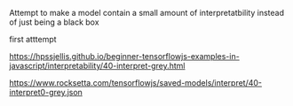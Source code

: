 

Attempt to make a model contain a small amount of interpretatbility instead of just being a black box


first atttempt

https://hpssjellis.github.io/beginner-tensorflowjs-examples-in-javascript/interpretability/40-interpret-grey.html



https://www.rocksetta.com/tensorflowjs/saved-models/interpret/40-interpret0-grey.json
